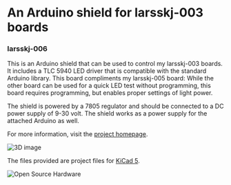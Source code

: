 An Arduino shield for larsskj-003 boards
========================================

### larsskj-006

This is an Arduino shield that can be used to control my larsskj-003 boards. It includes a TLC 5940 LED driver that is compatible with the standard Arduino library. This board compliments my larsskj-005 board: While the other board can be used for a quick LED test without programming, this board requires programming, but enables proper settings of light power.

The shield is powered by a 7805 regulator and should be connected to a DC power supply of 9-30 volt. The shield works as a power supply for the attached Arduino as well.

For more information, visit the [project homepage](https://larsskj.org/projects/larsskj-006).

![3D image](larsskj-005.3d.png)

The files provided are project files for [KiCad 5](http://kicad-pcb.org/).

![Open Source Hardware](https://i2.wp.com/www.oshwa.org/wp-content/uploads/2014/03/oshw-logo-100-px.png)

